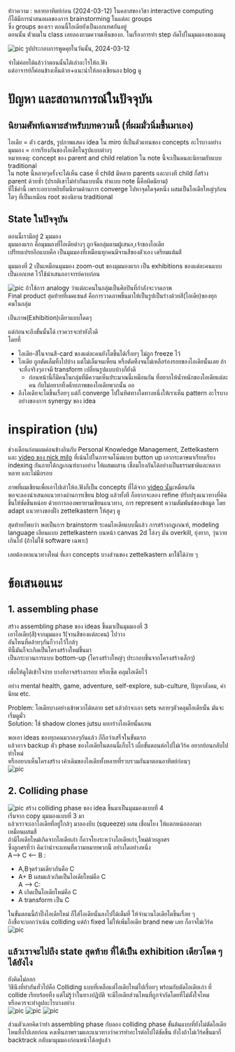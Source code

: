 ท้าวความ : หลายอาทิตย์ก่อน (2024-03-12) ในคลาสของวิชา interactive computing  
ก็ได้มีการนำสนอผลของการ brainstorming ในแต่ละ groups      
ซึ่ง groups ของเรา ตอนนี้ไอเดียยังเป็นเอกเทศกันอยู่      
ตอนนั้น ตัวผมใน class เลยลองถามความเห็นของอ. ในเรื่องการทำ step ถัดไปในมุมมองของผมดู     

![pic](pics/IMF/Brainstorm_0.png)
รูปประกอบการพูดคุยในวันนั้น, 2024-03-12     

จำไม่ค่อยได้แล้วว่าตอนนั้นได้เล่าอะไรให้อ.ฟัง     
แต่อาจารย์ก็ค่อนข้างเห็นด้วย+แนะนำให้ลองเขียนลง blog ดู     

# ปัญหา และสถานการณ์ในปัจจุบัน     

## นิยามศัพท์เฉพาะสำหรับบทความนี้ (ที่ผมมั่วนิ่มขึ้นมาเอง)
ไอเดีย = ตัว cards, รูปภาพแสดง idea ใน miro ที่เป็นตัวแทนของ concepts อะไรบางอย่าง     
มุมมอง = การเรียงกันของไอเดียในรูปแบบต่างๆ      
หมายเหตุ: concept ของ parent and child relation ใน note นี้จะเป็นคนละนิยามกับแบบ traditional  
ใน note นี้หลายๆครั้งจะได้เห็น case ที่ child มีหลาย parents และบางที child ก็สร้าง parent ด้วยซ้ำ (ปรกติเขาไม่ทำกันแบบนั้น ทำแบบ note นี้คือผิดนิยาม)    
ที่ใช้คำนี้ เพราะอยากหยิบยืมนิยามด้านการ converge ไปหาจุดใดจุดหนึ่ง ผสมเป็นไอเดียใหญ่ๆก้อนโตๆ ที่เป็นเหมือน root ของนิยาม traditional  

## State ในปัจจุบัน
ตอนนี้เรามีอยู่ 2 มุมมอง      
มุมมองแรก คือมุมมองที่ไอเดียต่างๆ ถูกจัดกลุ่มตามผู้เสนอ,เจ้าของไอเดีย      
เปรียบเปรยอีกแบบคือ เป็นมุมมองที่เหมือนทุกคนมีจานสีของตัวเอง เตรียมแต้มสี      

มุมมองที่ 2 เป็นเหมือนมุมมอง zoom-out ของมุมมองแรก เป็น exhibitions ของแต่ละคนแบบเป็นเอกเทศ ไว้ใช้นำเสนออาจารย์คาบก่อน       

![pic](pics/IMF/Brainstorm_1.png)
ถ้าใช้การ analogy ว่าแต่ละคนในกลุ่มเป็นศิลปินที่กำลังจะวาดภาพ     
Final product สุดท้ายที่เมคเซนส์ คือการวาดภาพขึ้นมาให้เป็นรูปเป็นร่างด้วยสี(ไอเดีย)ของทุกคนในกลุ่ม  
    
เป็นภาพ(Exhibition)เดียวแบบโดดๆ     

แต่ก่อนจะถึงขั้นนั้นได้ เราควรจะทำยังไงดี     
โดยที่     
- ไอเดีย-สีในจานสี-card ของแต่ละคนยังโตขึ้นได้เรื่อยๆ ไม่ถูก freeze ไว้      
- ไอเดีย ถูกตัดเล็มทิ้งไปบ้าง แต่ไม่เล็มจนเหี้ยน หรือตัดทิ้งจนไม่เหลือร่องรอยของไอเดียนั้นเลย ถ้าจะทิ้งจริงๆอาจมี transform เปลี่ยนรูปแบบบ้างก็ยังดี      
	- ก่อนหน้านี้ก็มีคนในกลุ่มที่มีความเห็นประมาณนี้เหมือนกัน ที่อยากให้น้ำหนักของไอเดียแต่ละคน กับไม่อยากทิ้งศักยภาพของไอเดียพวกนั้น    ออ
- ถึงไอเดียจะโตขึ้นเรื่อยๆ แต่ก็ converge ไปในทิศทางใดทางหนึ่งให้เราเห็น pattern อะไรบางอย่างของการ synergy ของ idea       

# inspiration  (บ่น)     
 ช่วงเดือนก่อนผมค่อนข้างอินกับ Personal Knowledge Management, Zettelkastern และ [video ของ nick milo](https://youtu.be/WUq8Pun28FI?si=Xuq2jY2yyERBXeZ-) ที่เน้นไปในการจดโน๊ตแบบ button up เอากระดาษมาเรียบเรียง indexing กันภายใต้กฎเกณฑ์บางอย่าง ให้ผสมผสาน เชื่อมโยงกันได้อย่างเป็นธรรมชาติและหลากหลาย และไม่มีกรอบ     

ภาพที่ผมเขียนเพื่อเอาไปเล่าให้อ.ฟังก็เป็น concepts ที่ได้จาก [video นั้น](https://youtu.be/WUq8Pun28FI?si=Xuq2jY2yyERBXeZ-)เหมือนกัน      
พอจะลองนำเสนอแนวทางผ่านการเขียน blog แล้วทั้งที ก็อยากจะลอง refine ปรับปรุงแนวทางที่คิดขึ้นให้ชัดขึ้นหน่อย ด้วยการลองพยายามเขียนแนวทาง, การ represent ความสัมพันธ์ของข้อมูล โดย adapt แนวทางของฝั่ง zettelkastern ให้สุดๆ ดู      

สุดท้ายก็พบว่า พอเป็นการ brainstorm ระดมไอเดียแบบนี้แล้ว การสร้างกฎเกณฑ์, modeling language เลียนแบบ zettelkastern บนหน้า canvas 2d โล่งๆ มัน overkill, ยุ่งยาก, วุ่นวายเกินไป (ถ้าไม่ใช้ software เฉพาะ)     

เลยต้องหาแนวทางใหม่ ที่เอา concepts บางส่วนของ zettelkastern มาใช้ได้ง่าย ๆ       


# ข้อเสนอแนะ    


## 1. assembling phase 
สร้าง assembling phase  ของ ideas ขึ้นมาเป็นมุมมองที่ 3     
เอาไอเดีย(สี)จากมุมมอง 1(จานสีของแต่ละคน) ไปวาง      
อันไหนที่คล้ายๆกันก็วางไว้ใกล้ๆ     
ทีนี้มันก็จะเกิดเป็นโครงสร้างใหม่ขึ้นมา     
เป็นกระบวนการแบบ bottom-up (โครงสร้างใหญ่ๆ ประกอบขึ้นจากโครงสร้างเล็กๆ)      

เพื่อให้ดูได้เข้าใจง่าย บางทีอาจสร้างกรอบ หรือเซ็ต คลุมไอเดียไว้     

อย่าง mental health, game, adventure, self-explore, sub-culture, ปัญหาสังคม, ค่านิยม etc.     

Problem: ไอเดียบางอย่างเข้าพวกได้หลาย set แล้วถ้าจะเอา sets หลายๆตัวคลุมไอเดียนั้น มันจะเริ่มดูมั่ว   
Solution: ใช้ shadow clones jutsu แยกร่างไอเดียนั้นแทน         

พอเอา ideas ของทุกคนมากองๆกันแล้ว ก็ถือว่าเสร็จในขั้นแรก      
แล้วอาจ backup ตัว phase ของไอเดียในตอนนี้เก็บไว้ เผื่อขั้นตอนต่อไปไม่เวิร์ค อยากย้อนกลับไปทำใหม่           
หรืออยากเห็นโครงสร้าง เค้าเดิมของไอเดียทั้งหลายที่รวบรวมกันมาตอนอาทิตย์ก่อนๆ       
![pic](pics/IMF/Brainstorm_2.png)

## 2. Colliding phase

![pic](pics/IMF/Brainstorm_7.png)
สร้าง colliding phase ของ idea ขึ้นมาเป็นมุมมองแบบที่ 4    
เริ่มจาก copy มุมมองแบบที่ 3 มา     
แล้วเราจะเอาไอเดียที่อยู่ใกล้ๆ มาลองบีบ (squeeze) ผสม เชื่อมโยง ให้แตกหน่อออกมา    
เหมือนผสมสี     
ถ้ามีไอเดียใหม่เกิดจากไอเดียเก่า ก็อาจโยงระหว่างไอเดียเก่า,ใหม่ด้วยลูกศร     
ซึ่งลูกศรที่ว่า คิดว่าน่าจะแทนที่ความหมายพวกนี้ อย่างใดอย่างหนึ่ง     
A--> C <— B :       
- A,Bจุดร่วมเดียวกันคือ C     
- A+ B ผสมแล้วเกิดเป็นไอเดียใหม่คือ C    
A —> C:      
- A เกิดเป็นไอเดียใหม่คือ C   
- A transform เป็น C 

ในขั้นตอนนี้ถ้าปิ๊งไอเดียใหม่ ก็ใส่ไอเดียนั้นลงไปได้เต็มที่ ให้จำนวนไอเดียโตขึ้นเรื่อย ๆ     
ถึงชื่อจะบอกว่าเน้น colliding แต่ถ้า fixed ไม่ให้เพิ่มไอเดีย brand new เลย ก็อาจไม่เวิร์ค      
![pic](pics/IMF/Brainstorm_3.png)
## แล้วเราจะไปถึง state สุดท้าย ที่ได้เป็น exhibition เดียวโดด ๆ ได้ยังไง

ยังคิดไม่ออก       
วิธีนึงที่ทำกันทั่วไปคือ Colliding แบบที่เหลือแต่ไอเดียใหม่ไปเรื่อยๆ พร้อมกับตัดไอเดียเก่า ที่ collide   เรียบร้อยทิ้ง แต่ไม่รู้ว่าในทางปฎิบัติ จะมีไอเดียส่วนไหนที่ถูกจำกัดโดยที่ไม่ตั้งใจไหม   
หรือควรจะทำลูปอะไรบางอย่าง  
![pic](pics/IMF/Brainstorm_4.png)
![pic](pics/IMF/Brainstorm_5.png)
![pic](pics/IMF/Brainstorm_6.png)

ส่วนตัวเลยคิดว่าทำ assembling phase กับลอง colliding phase ขั้นต้นแบบที่ยังไม่ตัดไอเดียไหนทิ้งไปเลยก่อน คงเห็นภาพรวมและแนวทางว่าควรทำอะไรต่อไปได้ชัดขึ้น ยังไงถ้าไม่เวิร์คขึ้นมาก็ backtrack กลับมามุมมองก่อนหน้าได้อยู่แล้ว 


 


 
